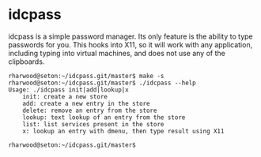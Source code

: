 # idcpass

idcpass is a simple password manager.  Its only feature is the ability to type
passwords for you.  This hooks into X11, so it will work with any application,
including typing into virtual machines, and does not use any of the
clipboards.

```
rharwood@seton:~/idcpass.git/master$ make -s
rharwood@seton:~/idcpass.git/master$ ./idcpass --help
Usage: ./idcpass init|add|lookup|x
    init: create a new store
    add: create a new entry in the store
    delete: remove an entry from the store
    lookup: text lookup of an entry from the store
    list: list services present in the store
    x: lookup an entry with dmenu, then type result using X11

rharwood@seton:~/idcpass.git/master$ 
                        
```

